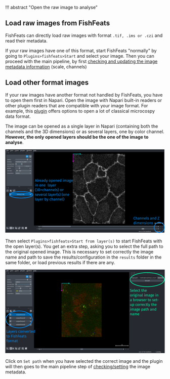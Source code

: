 !!! abstract "Open the raw image to analyse" 


## Load raw images from FishFeats
FishFeats can directly load raw images with format `.tif, .ims or .czi` and read their metadata.

If your raw images have one of this format, start FishFeats "normally" by going to `Plugins>fishfeats>Start` and select your image.
Then you can proceed with the main pipeline, by first [checking and updating the image metadata information](Image-scalings.md) (scale, channels)


## Load other format images
If your raw images have another format not handled by FishFeats, you have to open them first in Napari.
Open the image with Napari built-in readers or other plugin readers that are compatible with your image format. For example, this [plugin](https://github.com/AllenCellModeling/napari-aicsimageio#multi-scene-selection) offers options to open a lot of classical microcospy data format.

The image can be opened as a single layer in Napari (containing both the channels and the 3D dimensions) or as several layers, one by color channel. 
**However, the only opened layers should be the one of the image to analyse**.

![open image](imgs/open_layers.png)

Then select `Plugins>fishfeats>Start from layer(s)` to start FishFeats with the open layer(s). 
You get an extra step, asking you to select the full path to the original opened image. 
This is necessary to set correctly the image name and path to save the results/configuration in the `results` folder in the same folder, or load previous results if there are any.

![image path](imgs/open_layers_path.png)

Click on `Set path` when you have selected the correct image and the plugin will then goes to the main pipeline step of [checking/setting](Image-scalings.md) the image metadata.


